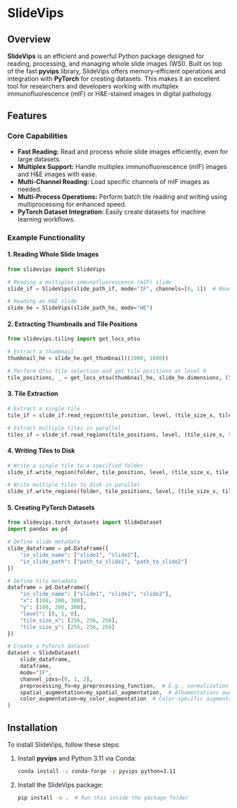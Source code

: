 # SlideVips

## Overview
**SlideVips** is an efficient and powerful Python package designed for reading, processing, and managing whole slide images (WSI). Built on top of the fast **pyvips** library, SlideVips offers memory-efficient operations and integration with **PyTorch** for creating datasets. This makes it an excellent tool for researchers and developers working with multiplex immunofluorescence (mIF) or H&E-stained images in digital pathology.

## Features

### Core Capabilities
- **Fast Reading:** Read and process whole slide images efficiently, even for large datasets.
- **Multiplex Support:** Handle multiplex immunofluorescence (mIF) images and H&E images with ease.
- **Multi-Channel Reading:** Load specific channels of mIF images as needed.
- **Multi-Process Operations:** Perform batch tile reading and writing using multiprocessing for enhanced speed.
- **PyTorch Dataset Integration:** Easily create datasets for machine learning workflows.

### Example Functionality

#### 1. Reading Whole Slide Images
```python
from slidevips import SlideVips

# Reading a multiplex immunofluorescence (mIF) slide
slide_if = SlideVips(slide_path_if, mode="IF", channels=[0, 1])  # Read channel 0 and 1

# Reading an H&E slide
slide_he = SlideVips(slide_path_he, mode="HE")
```

#### 2. Extracting Thumbnails and Tile Positions
```python
from slidevips.tiling import get_locs_otsu

# Extract a thumbnail
thumbnail_he = slide_he.get_thumbnail((1000, 1000))

# Perform Otsu tile selection and get tile positions at level 0
tile_positions, _ = get_locs_otsu(thumbnail_he, slide_he.dimensions, (512, 512))
```

#### 3. Tile Extraction
```python
# Extract a single tile
tile_if = slide_if.read_region(tile_position, level, (tile_size_x, tile_size_y))

# Extract multiple tiles in parallel
tiles_if = slide_if.read_regions(tile_positions, level, (tile_size_x, tile_size_y))
```

#### 4. Writing Tiles to Disk
```python
# Write a single tile to a specified folder
slide_if.write_region(folder, tile_position, level, (tile_size_x, tile_size_y), img_format=".tif")

# Write multiple tiles to disk in parallel
slide_if.write_regions(folder, tile_positions, level, (tile_size_x, tile_size_y), img_format=".tif")
```

#### 5. Creating PyTorch Datasets
```python
from slidevips.torch_datasets import SlideDataset
import pandas as pd

# Define slide metadata
slide_dataframe = pd.DataFrame({
    "in_slide_name": ["slide1", "slide2"],
    "in_slide_path": ["path_to_slide1", "path_to_slide2"]
})

# Define tile metadata
dataframe = pd.DataFrame({
    "in_slide_name": ["slide1", "slide1", "slide2"],
    "x": [100, 200, 300],
    "y": [100, 200, 300],
    "level": [0, 1, 0],
    "tile_size_x": [256, 256, 256],
    "tile_size_y": [256, 256, 256]
})

# Create a PyTorch dataset
dataset = SlideDataset(
    slide_dataframe,
    dataframe,
    mode="IF",
    channel_idxs=[0, 1, 2],
    preprocessing_fn=my_preprocessing_function,  # E.g., normalization
    spatial_augmentation=my_spatial_augmentation,  # Albumentations augmentations
    color_augmentation=my_color_augmentation  # Color-specific augmentations
)
```

## Installation
To install SlideVips, follow these steps:

1. Install **pyvips** and Python 3.11 via Conda:
   ```bash
   conda install -c conda-forge -y pyvips python=3.11
   ```
2. Install the SlideVips package:
   ```bash
   pip install -e .  # Run this inside the package folder
   ```
